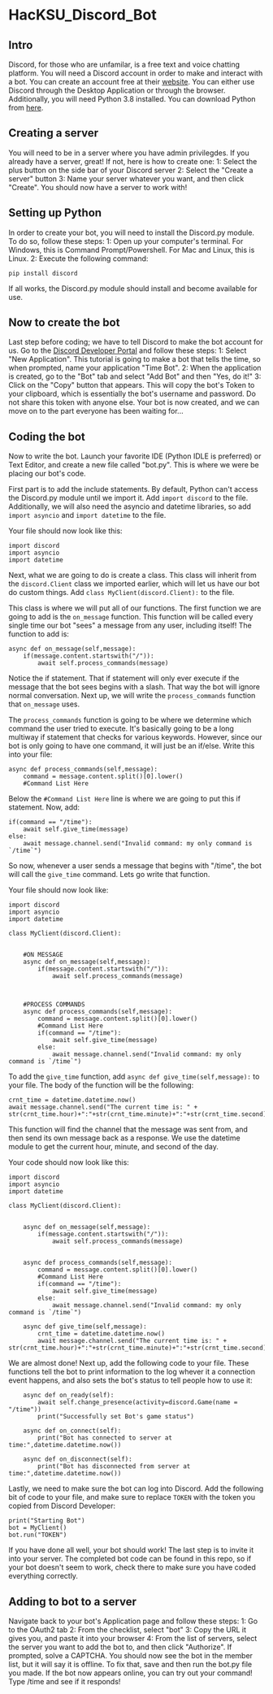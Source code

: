 # HacKSU_Discord_Bot
## Intro
Discord, for those who are unfamilar, is a free text and voice chatting platform. You will need a Discord account in order to make and interact with a bot. You can create an account free at their [website](https://discord.com). You can either use Discord through the Desktop Application or through the browser. Additionally, you will need Python 3.8 installed. You can download Python from [here](https://python.org).
## Creating a server
You will need to be in a server where you have admin privilegdes. If you already have a server, great! If not, here is how to create one:
1: Select the plus button on the side bar of your Discord server
2: Select the "Create a server" button
3: Name your server whatever you want, and then click "Create".
You should now have a server to work with!
## Setting up Python
In order to create your bot, you will need to install the Discord.py module. To do so, follow these steps:
1: Open up your computer's terminal. For Windows, this is Command Prompt/Powershell. For Mac and Linux, this is Linux.
2: Execute the following command:
```
pip install discord
```
If all works, the Discord.py module should install and become available for use.
## Now to create the bot
Last step before coding; we have to tell Discord to make the bot account for us. Go to the [Discord Developer Portal](https://discordapp.com/developers/applications) and follow these steps:
1: Select "New Application". This tutorial is going to make a bot that tells the time, so when prompted, name your application "Time Bot".
2: When the application is created, go to the "Bot" tab and select "Add Bot" and then "Yes, do it!"
3: Click on the "Copy" button that appears. This will copy the bot's Token to your clipboard, which is essentially the bot's username and password. Do not share this token with anyone else. 
Your bot is now created, and we can move on to the part everyone has been waiting for...
## Coding the bot
Now to write the bot. Launch your favorite IDE (Python IDLE is preferred) or Text Editor, and create a new file called "bot.py".
This is where we were be placing our bot's code.

First part is to add the include statements. By default, Python can't access the Discord.py module until we import it. Add ```import discord``` to the file. Additionally, we will also need the asyncio and datetime libraries, so add ```import asyncio``` and ```import datetime``` to the file.

Your file should now look like this:
```
import discord
import asyncio
import datetime
```
Next, what we are going to do is create a class. This class will inherit from the ```discord.Client``` class we imported earlier, which will let us have our bot do custom things. Add ```class MyClient(discord.Client):``` to the file. 

This class is where we will put all of our functions. The first function we are going to add is the ```on_message``` function. This function will be called every single time our bot "sees" a message from any user, including itself! The function to add is:
```
async def on_message(self,message):
    if(message.content.startswith("/")):
        await self.process_commands(message)
```
Notice the if statement. That if statement will only ever execute if the message that the bot sees begins with a slash. That way the bot will ignore normal conversation. Next up, we will write the ```process_commands``` function that ```on_message``` uses.

The ```process_commands``` function is going to be where we determine which command the user tried to execute. It's basically going to be a long multiway if statement that checks for various keywords. However, since our bot is only going to have one command, it will just be an if/else. Write this into your file:
```
async def process_commands(self,message):
    command = message.content.split()[0].lower()
    #Command List Here
```
Below the ```#Command List Here``` line is where we are going to put this if statement. Now, add:
```
if(command == "/time"):
    await self.give_time(message)
else:
    await message.channel.send("Invalid command: my only command is `/time`")
```
So now, whenever a user sends a message that begins with "/time", the bot will call the `give_time` command. Lets go write that function.

Your file should now look like:
```
import discord
import asyncio
import datetime

class MyClient(discord.Client):

    
    #ON MESSAGE
    async def on_message(self,message):
        if(message.content.startswith("/")):
            await self.process_commands(message)



    #PROCESS COMMANDS
    async def process_commands(self,message):
        command = message.content.split()[0].lower()
        #Command List Here
        if(command == "/time"):
            await self.give_time(message)
        else:
            await message.channel.send("Invalid command: my only command is `/time`")
```

To add the ```give_time``` function, add ```async def give_time(self,message):``` to your file. The body of the function will be the following:
```
crnt_time = datetime.datetime.now()
await message.channel.send("The current time is: " + str(crnt_time.hour)+":"+str(crnt_time.minute)+":"+str(crnt_time.second)+"!")
```
This function will find the channel that the message was sent from, and then send its own message back as a response. We use the datetime module to get the current hour, minute, and second of the day.

Your code should now look like this:
```
import discord
import asyncio
import datetime

class MyClient(discord.Client):

    
    async def on_message(self,message):
        if(message.content.startswith("/")):
            await self.process_commands(message)


    async def process_commands(self,message):
        command = message.content.split()[0].lower()
        #Command List Here
        if(command == "/time"):
            await self.give_time(message)
        else:
            await message.channel.send("Invalid command: my only command is `/time`")
    
    async def give_time(self,message):
        crnt_time = datetime.datetime.now()
        await message.channel.send("The current time is: " + str(crnt_time.hour)+":"+str(crnt_time.minute)+":"+str(crnt_time.second)+"!")
```

We are almost done! Next up, add the following code to your file. These functions tell the bot to print information to the log whever it a connection event happens, and also sets the bot's status to tell people how to use it:
```
    async def on_ready(self):
        await self.change_presence(activity=discord.Game(name = "/time"))
        print("Successfully set Bot's game status")
        
    async def on_connect(self):
        print("Bot has connected to server at time:",datetime.datetime.now())
    
    async def on_disconnect(self):
        print("Bot has disconnected from server at time:",datetime.datetime.now())
```

Lastly, we need to make sure the bot can log into Discord. Add the following bit of code to your file, and make sure to replace ```TOKEN``` with the token you copied from Discord Developer:
```
print("Starting Bot")
bot = MyClient()
bot.run("TOKEN")
```
If you have done all well, your bot should work! The last step is to invite it into your server. The completed bot code can be found in this repo, so if your bot doesn't seem to work, check there to make sure you have coded everything correctly.
## Adding to bot to a server
Navigate back to your bot's Application page and follow these steps:
1: Go to the OAuth2 tab
2: From the checklist, select "bot"
3: Copy the URL it gives you, and paste it into your browser
4: From the list of servers, select the server you want to add the bot to, and then click "Authorize". If prompted, solve a CAPTCHA.
You should now see the bot in the member list, but it will say it is offline. To fix that, save and then run the bot.py file you made. If the bot now appears online, you can try out your command! Type /time and see if it responds!
